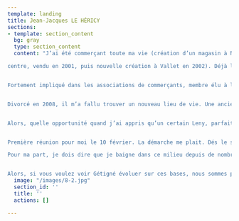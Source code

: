```yaml
---
template: landing
title: Jean-Jacques LE HÉRICY
sections:
- template: section_content
  bg: gray
  type: section_content
  content: "J’ai été commerçant toute ma vie (création d’un magasin à Nantes

centre, vendu en 2001, puis nouvelle création à Vallet en 2002). Déjà l’aspiration à revenir vers une taille de plus petite échelle humaine.


Fortement impliqué dans les associations de commerçants, membre élu à la Chambre de Commerce pendant 14 ans, puis récemment administrateur dans une mutuelle, j’ai toujours eu la volonté de m’impliquer pour le commun.


Divorcé en 2008, il m’a fallu trouver un nouveau lieu de vie. Une ancienne ferme à Gétigné a fait mon bonheur. Du vrai, du solide, avec du caractère. En retraite depuis 2014, j’ai levé le pied, mais il m’est impossible de rester sans activité collective. Il faut que ça bouge !


Alors, quelle opportunité quand j’ai appris qu’un certain Leny, parfait inconnu, commençait à réunir quelques personnes désireuses d’offrir une alternative sur base écologique et participative lors des prochaines municipales.


Première réunion pour moi le 10 février. La démarche me plait. Dés le soir même, je me dis que c’est bon, je fonce ! Réunions suivantes avec toujours de nouvelles têtes : toujours bon. Je reste ! Et quelle énergie dans cette équipe !

Pour ma part, je dois dire que je baigne dans ce milieu depuis de nombreuses années (non utilisation de pesticides, stages de permaculture et de communication non violente, jardinage et alimentation bio, locale et de saison, déchets à tendance 0, réduction drastique de l’utilisation de la voiture). Mais rassurez-vous, ceci est ma démarche perso et je ne saurai l’imposer aux habitants dans le cadre d’une participation à la vie de la commune. Juste l’esprit du gugusse.


Alors, si vous voulez voir Gétigné évoluer sur ces bases, nous sommes prêts à vous écouter et à construire avec vous !"
  image: "/images/8-2.jpg"
  section_id: ''
  title: ''
  actions: []

---
```

